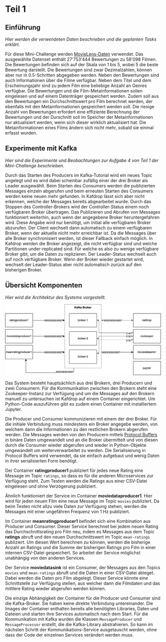 # Teil 1

## Einführung

*Hier werden die verwendeten Daten beschrieben und die geplanten Tasks erklärt.*

Für diese Mini-Challenge werden [MovieLens-Daten](https://grouplens.org/datasets/movielens/) verwendet. Das ausgewählte Datenset enthält 27'753'444 Bewertungen zu 58'098 Filmen. Die Bewertungen befinden sich auf der Skala von 1 bis 5, wobei 5 die beste Bewertung darstellt. Die Bewertungen sind zwar Dezimalzahlen, können aber nur in 0.5-Schritten abgegeben werden. Neben den Bewertungen sind auch Informationen über die Filme verfügbar. Neben dem Titel und dem Erscheinungsjahr sind zu jedem Film eine beliebige Anzahl an Genres verfügbar. Die Bewertungen und die Film-Metainformationen sollen eingelesen und auf einem Datenträger gespeichert werden. Zudem soll aus den Bewertungen ein Durchschnittswert pro Film berechnet werden, der ebenfalls mit den Metainformationen gespeichert werden soll. Die riesige Anzahl von Bewertungen erfordert eine effiziente Berechnung der Bewertungen und der Durschnitt soll im Speicher der Metainformationen nur aktualisiert werden, wenn sich dieser wirklich aktualisiert hat. Die Metainformationen eines Films ändern sich nicht mehr, sobald sie einmal erfasst wurden.

## Experimente mit Kafka

*Hier sind die Experimente und Beobachtungen zur Aufgabe 4 von Teil 1 der Mini-Challenge beschrieben.*

Durch das Starten des Producers im Kafka-Tutorial wird ein neues Topic angelegt und es wird dabei scheinbar zufällig einer der drei Broker als Leader ausgewählt. Beim Starten des Consumers werden die publizierten Messages einzeln abgerufen und beim erneuten Starten des Consumers werden keine neuen mehr gefunden. In Kafdrop lässt sich aber nicht erkennen, welche der Messages bereits abgearbeitet wurde. Durch das Stoppen des Controller-Brokers wird der Controller-Status einem noch verfügbaren Broker übertragen. Das Publizieren und Abrufen von Messages funktioniert weiterhin, auch wenn der angegebene Broker heruntergefahren wird. Diese Angabe wird nur benötigt, um initial alle verfügbaren Broker abzurufen. Der Client wechselt dann automatisch zu einem verfügbaren Broker, wenn der aktuelle nicht mehr erreichbar ist. Da die Messages über alle Broker synchronisiert werden, ist dieser Fallback einfach möglich. In Kafdrop werden die Broker angezeigt, die nicht verfügbar sind und welche Partitionen under-replicated sind. Für welche es also zu wenige verfügbare Broker gibt, um die Daten zu replizieren. Der Leader-Status wechselt auch auf noch verfügbare Broker. Wenn der Broker wieder gestartet wird, wechselt der Leader-Status aber nicht automatisch zurück auf den bisherigen Broker.

## Übersicht Komponenten

*Hier wird die Architektur des Systems vorgestellt.*

![](architecture.png)

Das System besteht hauptsächlich aus drei Brokern, drei Producern und zwei Consumern. Für die Kommunikation zwischen den Brokern steht eine Zookeeper-Instanz zur Verfügung und um die Messages auf den Brokern manuell zu untersuchen ist Kafdrop auf einem Container eingerichtet. Um Python-Code auszuführen gibt es zudem einen Container mit installiertem Jupyter.

Die Producer und Consumer kommunizieren mit einem der drei Broker. Für die initiale Verbindung muss mindestens ein Broker angegebe werden, von welchem dann die Informationen zu den restlichen Brokern abgerufen werden. Die Messages werden von den Producern mittels [Protocol Buffers](https://developers.google.com/protocol-buffers/) in binäre Daten umgewandelt und an die Broker übermittelt und von diesen durch die Consumer wieder abgerufen und wieder in Python-Objekte umgewandelt um weiterverwarbeitet zu werden. Die Serialisierung in Protocol Buffers wird verwendet, da sie einfach aufgebaut und wenig Daten in ihrer serialisierten Form benötigt.

Der Container **ratingproducer1** publiziert für jedes neue Rating eine Message im Topic `ratings`, so dass es für die anderen Microservices zur Verfügung steht. Zum Testen werden die Ratings aus einer CSV-Datei eingelesen und ohne Verzögerung publiziert.

Ähnlich funktioniert der Service im Container **moviedataproducer1**. Hier wird für jeden neuen Film eine neue Message im Topic `movies` publiziert. Da beim Testen nicht allzu viele Daten zur Verfügung stehen, werden die Messages mit einer ungefähren Frequenz von 1 Hz publiziert.

Im Container **meanratingproducer1** befindet sich eine Kombination aus Producer und Consumer. Dieser Service berechnet bei jedem neuen Rating das Durchschnittsrating pro Film neu, indem es Messages aus dem Topic **ratings** abruft und den neuen Durchschnittswert im Topic `mean-ratings` publiziert. Um diesen Wert berechnen zu können, werden die bisherige Anzahl an Ratings und die Summe der bisherigen Ratings pro Film in einer internen CSV-Datei gespeichert. So arbeitet der Service möglichst unabhängig von den anderen Services.

Der Service **moviedatasink** ist ein Consumer, der Messages aus den Topics `movies` und `mean-ratings` abruft und die Daten in einer CSV-Datei ableget. Dabei werden die Daten pro Film abgelegt. Dieser Service könnte eine Schnittstelle zur Verfügung stellen, aus welcher dann die Filmdaten und das mittlere Rating wieder abgerufen werden können.

Die einzige Abhängigkeit der Container für die Producer und Consumer sind die Kafka-Broker. Sie haben keine direkte Verbindung untereinander. Die Images der Container enthalten bereits alle benötigten Libraries, Daten und Dateien und starten ihre Services automatisch nach dem Start. Für die Kommunikation mit Kafka wurden die Klassen `MessageProducer` und `MessageProcessor` erstellt, die die Kafka-Library abstrahieren. So kann im nächsten Schritt der Kommunikations-Service ausgetauscht werden, ohne dass der Code der einzelnen Services verändert werden muss.
